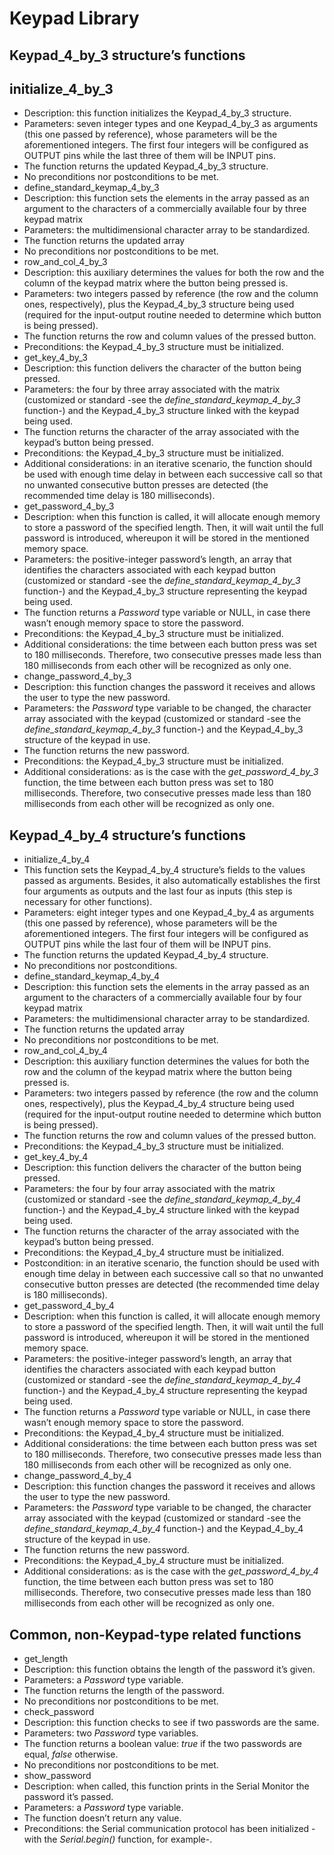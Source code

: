 # Keypad Library

<h2>Keypad_4_by_3 structure’s functions</h2>


<h2>initialize_4_by_3</h2>




* Description: this function initializes the Keypad_4_by_3 structure.
* Parameters: seven integer types and one Keypad_4_by_3 as arguments (this one passed by reference), whose parameters will be the aforementioned integers. The first four integers will be configured as OUTPUT pins while the last three of them will be INPUT pins.
* The function returns the updated Keypad_4_by_3 structure.
* No preconditions nor postconditions to be met.
* define_standard_keymap_4_by_3
* Description: this function sets the elements in the array passed as an argument to the characters of a commercially available four by three keypad matrix
* Parameters: the multidimensional character array to be standardized.
* The function returns the updated array
* No preconditions nor postconditions to be met.
* row_and_col_4_by_3
* Description: this auxiliary determines the values for both the row and the column of the keypad matrix where the button being pressed is.
* Parameters: two integers passed by reference (the row and the column ones, respectively), plus the Keypad_4_by_3 structure being used (required for the input-output routine needed to determine which button is being pressed).
* The function returns the row and column values of the pressed button.
* Preconditions: the Keypad_4_by_3 structure must be initialized.
* get_key_4_by_3
* Description: this function delivers the character of the button being pressed.
* Parameters: the four by three array associated with the matrix (customized or standard -see the _define_standard_keymap_4_by_3_ function-) and the Keypad_4_by_3 structure linked with the keypad being used.
* The function returns the character of the array associated with the keypad’s button being pressed.
* Preconditions: the Keypad_4_by_3 structure must be initialized.
* Additional considerations: in an iterative scenario, the function should be used with enough time delay in between each successive call so that no unwanted consecutive button presses are detected (the recommended time delay is 180 milliseconds).
* get_password_4_by_3
* Description: when this function is called, it will allocate enough memory to store a password of the specified length. Then, it will wait until the full password is introduced, whereupon it will be stored in the mentioned memory space.
* Parameters: the positive-integer password’s length, an array that identifies the characters associated with each keypad button (customized or standard -see the _define_standard_keymap_4_by_3_ function-) and the Keypad_4_by_3 structure representing the keypad being used.
* The function returns a _Password_ type variable or NULL, in case there wasn’t enough memory space to store the password.
* Preconditions: the Keypad_4_by_3 structure must be initialized.
* Additional considerations: the time between each button press was set to 180 milliseconds. Therefore, two consecutive presses made less than 180 milliseconds from each other will be recognized as only one.
* change_password_4_by_3
* Description: this function changes the password it receives and allows the user to type the new password.
* Parameters: the _Password_ type variable to be changed, the character array associated with the keypad (customized or standard -see the _define_standard_keymap_4_by_3_ function-) and the Keypad_4_by_3 structure of the keypad in use.
* The function returns the new password.
* Preconditions: the Keypad_4_by_3 structure must be initialized.
* Additional considerations: as is the case with the _get_password_4_by_3_ function, the time between each button press was set to 180 milliseconds. Therefore, two consecutive presses made less than 180 milliseconds from each other will be recognized as only one.

<h2>Keypad_4_by_4 structure’s functions</h2>




* initialize_4_by_4
* This function sets the Keypad_4_by_4 structure’s fields to the values passed as arguments. Besides, it also automatically establishes the first four arguments as outputs and the last four as inputs (this step is necessary for other functions).
* Parameters: eight integer types and one Keypad_4_by_4 as arguments (this one passed by reference), whose parameters will be the aforementioned integers. The first four integers will be configured as OUTPUT pins while the last four of them will be INPUT pins.
* The function returns the updated Keypad_4_by_4 structure.
* No preconditions nor postconditions.
* define_standard_keymap_4_by_4
* Description: this function sets the elements in the array passed as an argument to the characters of a commercially available four by four keypad matrix
* Parameters: the multidimensional character array to be standardized.
* The function returns the updated array
* No preconditions nor postconditions to be met.
* row_and_col_4_by_4
* Description: this auxiliary function determines the values for both the row and the column of the keypad matrix where the button being pressed is.
* Parameters: two integers passed by reference (the row and the column ones, respectively), plus the Keypad_4_by_4 structure being used (required for the input-output routine needed to determine which button is being pressed).
* The function returns the row and column values of the pressed button.
* Preconditions: the Keypad_4_by_3 structure must be initialized.
* get_key_4_by_4
* Description: this function delivers the character of the button being pressed.
* Parameters: the four by four array associated with the matrix (customized or standard -see the _define_standard_keymap_4_by_4_ function-) and the Keypad_4_by_4 structure linked with the keypad being used.
* The function returns the character of the array associated with the keypad’s button being pressed.
* Preconditions: the Keypad_4_by_4 structure must be initialized.
* Postcondition: in an iterative scenario, the function should be used with enough time delay in between each successive call so that no unwanted consecutive button presses are detected (the recommended time delay is 180 milliseconds).
* get_password_4_by_4
* Description: when this function is called, it will allocate enough memory to store a password of the specified length. Then, it will wait until the full password is introduced, whereupon it will be stored in the mentioned memory space.
* Parameters: the positive-integer password’s length, an array that identifies the characters associated with each keypad button (customized or standard -see the _define_standard_keymap_4_by_4_ function-) and the Keypad_4_by_4 structure representing the keypad being used.
* The function returns a _Password_ type variable or NULL, in case there wasn’t enough memory space to store the password.
* Preconditions: the Keypad_4_by_4 structure must be initialized.
* Additional considerations: the time between each button press was set to 180 milliseconds. Therefore, two consecutive presses made less than 180 milliseconds from each other will be recognized as only one.
* change_password_4_by_4
* Description: this function changes the password it receives and allows the user to type the new password.
* Parameters: the _Password_ type variable to be changed, the character array associated with the keypad (customized or standard -see the _define_standard_keymap_4_by_4_ function-) and the Keypad_4_by_4 structure of the keypad in use.
* The function returns the new password.
* Preconditions: the Keypad_4_by_4 structure must be initialized.
* Additional considerations: as is the case with the _get_password_4_by_4_ function, the time between each button press was set to 180 milliseconds. Therefore, two consecutive presses made less than 180 milliseconds from each other will be recognized as only one.

<h2>Common, non-Keypad-type related functions</h2>




* get_length
* Description: this function obtains the length of the password it’s given.
* Parameters: a _Password_ type variable.
* The function returns the length of the password.
* No preconditions nor postconditions to be met.
* check_password
* Description: this function checks to see if two passwords are the same.
* Parameters: two _Password_ type variables.
* The function returns a boolean value: _true_ if the two passwords are equal, _false_ otherwise.
* No preconditions nor postconditions to be met.
* show_password
* Description: when called, this function prints in the Serial Monitor the password it’s passed.
* Parameters: a _Password_ type variable.
* The function doesn’t return any value.
* Preconditions: the Serial communication protocol has been initialized -with the _Serial.begin()_ function, for example-.
